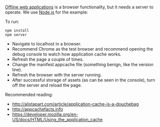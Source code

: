 [Offline web applications](http://www.whatwg.org/specs/web-apps/current-work/multipage/offline.html) is a browser functionality, but it needs a server to operate. We use [Node.js](http://nodejs.org) for the example:

To run:

    npm install
    npm server

* Navigate to localhost in a browser.
* Recommend Chrome as the test browser and recommend opening the debug console to watch how application cache works.
* Refresh the page a couple of times.
* Change the manifest.appcache file (something benign, like the version line).
* Refresh the browser with the server running.
* After successful storage of assets (as can be seen in the console), turn off the server and reload the page.



Recommended reading:

* http://alistapart.com/article/application-cache-is-a-douchebag
* http://appcachefacts.info
* https://developer.mozilla.org/en-US/docs/HTML/Using_the_application_cache

